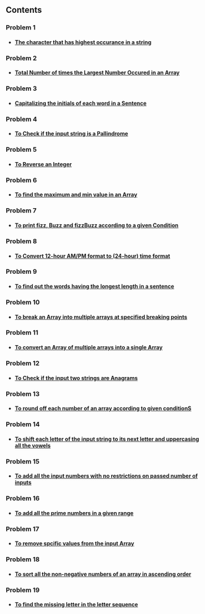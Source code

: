 ## Contents

### Problem 1

- #### [The character that has highest occurance in a string](https://github.com/payalpatra/Javascript_ProblemSolving/blob/master/maxChar.js)

### Problem 2

- #### [Total Number of times the Largest Number Occured in an Array](https://github.com/payalpatra/Javascript_ProblemSolving/blob/master/mode_of_maxNum.js)

### Problem 3

- #### [Capitalizing the initials of each word in a Sentence](https://github.com/payalpatra/Javascript_ProblemSolving/blob/master/capitalize_initials.js)

### Problem 4

- #### [To Check if the input string is a Pallindrome](https://github.com/payalpatra/Javascript_ProblemSolving/blob/master/isPallindrome.js)

### Problem 5

- #### [To Reverse an Integer](https://github.com/payalpatra/Javascript_ProblemSolving/blob/master/reverseInt.js)

### Problem 6

- #### [To find the maximum and min value in an Array](https://github.com/payalpatra/Javascript_ProblemSolving/blob/master/maxMin.js)

### Problem 7

- #### [To print fizz, Buzz and fizzBuzz according to a given Condition](https://github.com/payalpatra/Javascript_ProblemSolving/blob/master/fizzBuzz.js)

### Problem 8

- #### [To Convert 12-hour AM/PM format to (24-hour) time format](https://github.com/payalpatra/Javascript_ProblemSolving/blob/master/timeConversion.js)

### Problem 9

- #### [To find out the words having the longest length in a sentence](https://github.com/payalpatra/Javascript_ProblemSolving/blob/master/longestWord.js)

### Problem 10

- #### [To break an Array into multiple arrays at specified breaking points](https://github.com/payalpatra/Javascript_ProblemSolving/blob/master/breakArray.js)

### Problem 11

- #### [To convert an Array of multiple arrays into a single Array](https://github.com/payalpatra/Javascript_ProblemSolving/blob/master/flatArray.js)

### Problem 12

- #### [To Check if the input two strings are Anagrams](https://github.com/payalpatra/Javascript_ProblemSolving/blob/master/isAnagram.js)

### Problem 13

- #### [To round off each number of an array according to given conditionS](https://github.com/payalpatra/Javascript_ProblemSolving/blob/master/roundOffArray.js)

### Problem 14

- #### [To shift each letter of the input string to its next letter and uppercasing all the vowels](https://github.com/payalpatra/Javascript_ProblemSolving/blob/master/shiftLetters.js)

### Problem 15

- #### [To add all the input numbers with no restrictions on passed number of inputs](https://github.com/payalpatra/Javascript_ProblemSolving/blob/master/sumAll.js)

### Problem 16

- #### [To add all the prime numbers in a given range](https://github.com/payalpatra/Javascript_ProblemSolving/blob/master/addAllPrime.js)

### Problem 17

- #### [To remove spcific values from the input Array](https://github.com/payalpatra/Javascript_ProblemSolving/blob/master/filterArray.js)

### Problem 18

- #### [To sort all the non-negative numbers of an array in ascending order ](https://github.com/payalpatra/Javascript_ProblemSolving/blob/master/sortByType.js)

### Problem 19

- #### [ To find the missing letter in the letter sequence](https://github.com/payalpatra/Javascript_ProblemSolving/blob/master/missingLetter.js)